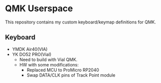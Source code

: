 # QMK Userspace

This repository contains my custom keyboard/keymap definitions for QMK.

## Keyboard

 * YMDK Air40(VIA)
 * YK DO52 PRO(Vial)
   - Need to build with Vial QMK.
   - HW with some modifications:
     - Replaced MCU to ProMicro RP2040
     - Swap DATA/CLK pins of Track Point module
